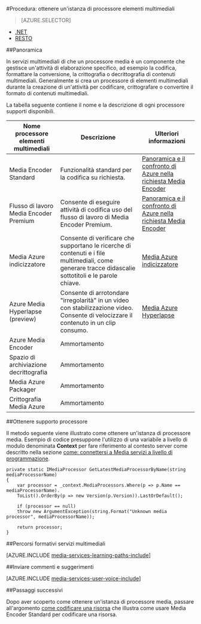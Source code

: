 <properties 
    pageTitle="Come creare un processore Media | Microsoft Azure" 
    description="Informazioni su come creare un componente di processore elementi multimediali per la codifica, convertire il formato, crittografare o decrittografare contenuti multimediali per servizi multimediali di Windows Azure. Esempi di codice scritto in c# e utilizzano Media Services SDK per .NET." 
    services="media-services" 
    documentationCenter="" 
    authors="juliako" 
    manager="erikre" 
    editor=""/>

<tags 
    ms.service="media-services" 
    ms.workload="media" 
    ms.tgt_pltfrm="na" 
    ms.devlang="na" 
    ms.topic="article" 
    ms.date="09/26/2016" 
    ms.author="juliako"/>


#<a name="how-to-get-a-media-processor-instance"></a>Procedura: ottenere un'istanza di processore elementi multimediali

> [AZURE.SELECTOR]
- [.NET](media-services-get-media-processor.md)
- [RESTO](media-services-rest-get-media-processor.md)


##<a name="overview"></a>Panoramica

In servizi multimediali di che un processore media è un componente che gestisce un'attività di elaborazione specifico, ad esempio la codifica, formattare la conversione, la crittografia o decrittografia di contenuti multimediali. Generalmente si crea un processore di elementi multimediali durante la creazione di un'attività per codificare, crittografare o convertire il formato di contenuti multimediali.

La tabella seguente contiene il nome e la descrizione di ogni processore supporti disponibili.

Nome processore elementi multimediali|Descrizione|Ulteriori informazioni
---|---|---
Media Encoder Standard|Funzionalità standard per la codifica su richiesta. |[Panoramica e il confronto di Azure nella richiesta Media Encoder](media-services-encode-asset.md)
Flusso di lavoro Media Encoder Premium|Consente di eseguire attività di codifica uso del flusso di lavoro di Media Encoder Premium.|[Panoramica e il confronto di Azure nella richiesta Media Encoder](media-services-encode-asset.md)
Media Azure indicizzatore| Consente di verificare che supportano le ricerche di contenuti e i file multimediali, come generare tracce didascalie sottotitoli e le parole chiave.|[Media Azure indicizzatore](media-services-index-content.md)
Azure Media Hyperlapse (preview)|Consente di arrotondare "irregolarità" in un video con stabilizzazione video. Consente di velocizzare il contenuto in un clip consumo.|[Media Azure Hyperlapse](media-services-hyperlapse-content.md)
Azure Media Encoder|Ammortamento
Spazio di archiviazione decrittografia| Ammortamento|
Media Azure Packager|Ammortamento|
Crittografia Media Azure|Ammortamento|

##<a name="get-media-processor"></a>Ottenere supporto processore

Il metodo seguente viene illustrato come ottenere un'istanza di processore media. Esempio di codice presuppone l'utilizzo di una variabile a livello di modulo denominata **Context** per fare riferimento al contesto server come descritto nella sezione [come: connettersi a Media servizi a livello di programmazione](media-services-dotnet-connect-programmatically.md).

    private static IMediaProcessor GetLatestMediaProcessorByName(string mediaProcessorName)
    {
        var processor = _context.MediaProcessors.Where(p => p.Name == mediaProcessorName).
        ToList().OrderBy(p => new Version(p.Version)).LastOrDefault();
        
        if (processor == null)
        throw new ArgumentException(string.Format("Unknown media processor", mediaProcessorName));
        
        return processor;
    }


##<a name="media-services-learning-paths"></a>Percorsi formativi servizi multimediali

[AZURE.INCLUDE [media-services-learning-paths-include](../../includes/media-services-learning-paths-include.md)]

##<a name="provide-feedback"></a>Inviare commenti e suggerimenti

[AZURE.INCLUDE [media-services-user-voice-include](../../includes/media-services-user-voice-include.md)]

##<a name="next-steps"></a>Passaggi successivi

Dopo aver scoperto come ottenere un'istanza di processore media, passare all'argomento [come codificare una risorsa](media-services-dotnet-encode-with-media-encoder-standard.md) che illustra come usare Media Encoder Standard per codificare una risorsa.


